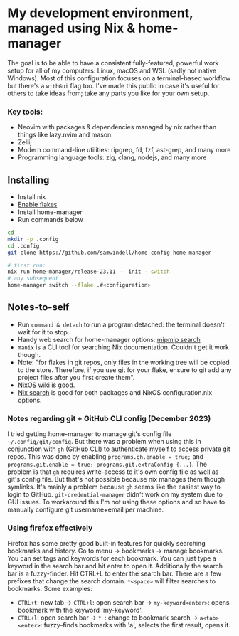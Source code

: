 # My development environment, managed using Nix & home-manager
The goal is to be able to have a consistent fully-featured, powerful work setup for all of my computers: Linux, macOS and WSL (sadly not native Windows). Most of this configuration focuses on a terminal-based workflow but there's a `withGui` flag too. I've made this public in case it's useful for others to take ideas from; take any parts you like for your own setup.

### Key tools:
- Neovim with packages & dependencies managed by nix rather than things like lazy.nvim and mason.
- Zellij
- Modern command-line utilities: ripgrep, fd, fzf, ast-grep, and many more
- Programming language tools: zig, clang, nodejs, and many more

## Installing
- Install nix
- [Enable flakes](https://nixos.wiki/wiki/Flakes)
- Install home-manager
- Run commands below

```bash
cd
mkdir -p .config
cd .config
git clone https://github.com/samwindell/home-config home-manager

# first run:
nix run home-manager/release-23.11 -- init --switch
# any subsequent
home-manager switch --flake .#<configuration>
```

## Notes-to-self
- Run `command & detach` to run a program detached: the terminal doesn't wait for it to stop.
- Handy web search for home-manager options: [mipmip search](https://mipmip.github.io/home-manager-option-search/)
- `manix` is a CLI tool for searching Nix documentation. Couldn't get it work though.
- Note: "for flakes in git repos, only files in the working tree will be copied to the store. Therefore, if you use git for your flake, ensure to git add any project files after you first create them".
- [NixOS wiki](https://nixos.wiki/wiki/Main_Page) is good.
- [Nix search](https://search.nixos.org/packages) is good for both packages and NixOS configuration.nix options.

### Notes regarding git + GitHub CLI config (December 2023)
I tried getting home-manager to manage git's config file `~/.config/git/config`. But there was a problem when using this in conjunction with `gh` (GitHub CLI) to authenticate myself to access private git repos. This was done by enabling `programs.gh.enable = true;` and `programs.git.enable = true; programs.git.extraConfig {...}`. The problem is that `gh` requires write-access to it's own config file as well as git's config file. But that's not possible because nix manages them though symlinks. It's mainly a problem because `gh` seems like the easiest way to login to GitHub. `git-credential-manager` didn't work on my system due to GUI issues. To workaround this I'm not using these options and so have to manually configure git username+email per machine.

### Using firefox effectively
Firefox has some pretty good built-in features for quickly searching bookmarks and history. Go to menu -> bookmarks -> manage bookmarks. You can set tags and keywords for each bookmark. You can just type a keyword in the search bar and hit enter to open it. Additionally the search bar is a fuzzy-finder. Hit CTRL+L to enter the search bar. There are a few prefixes that change the search domain. `*<space>` will filter searches to bookmarks. Some examples:
- `CTRL+t`: new tab -> `CTRL+l`: open search bar -> `my-keyword<enter>`: opens bookmark with the keyword 'my-keyword'.
- `CTRL+l`: open search bar -> `* `: change to bookmark search -> `a<tab><enter>`: fuzzy-finds bookmarks with 'a', selects the first result, opens it.
